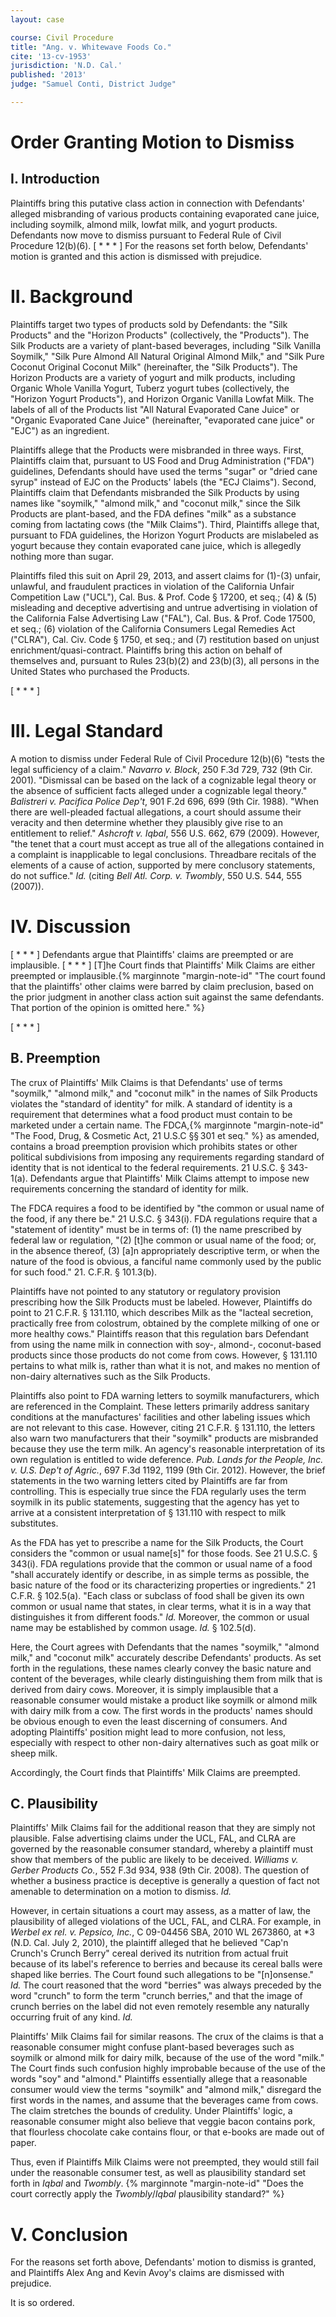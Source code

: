 ```yaml
---
layout: case

course: Civil Procedure
title: "Ang. v. Whitewave Foods Co."
cite: '13-cv-1953'
jurisdiction: 'N.D. Cal.'
published: '2013'
judge: "Samuel Conti, District Judge"

---
```


# Order Granting Motion to Dismiss

## I. Introduction

Plaintiffs bring this putative class action in connection with Defendants' alleged misbranding of various products containing evaporated cane juice, including soymilk, almond milk, lowfat milk, and yogurt products. Defendants now move to dismiss pursuant to Federal Rule of Civil Procedure 12(b)(6). [ * * * ] For the reasons set forth below, Defendants' motion is granted and this action is dismissed with prejudice.

# II. Background

Plaintiffs target two types of products sold by Defendants: the "Silk Products" and the "Horizon Products" (collectively, the "Products"). The Silk Products are a variety of plant-based beverages, including "Silk Vanilla Soymilk," "Silk Pure Almond All Natural Original Almond Milk," and "Silk Pure Coconut Original Coconut Milk" (hereinafter, the "Silk Products"). The Horizon Products are a variety of yogurt and milk products, including Organic Whole Vanilla Yogurt, Tuberz yogurt tubes (collectively, the "Horizon Yogurt Products"), and Horizon Organic Vanilla Lowfat Milk. The labels of all of the Products list "All Natural Evaporated Cane Juice" or "Organic Evaporated Cane Juice" (hereinafter, "evaporated cane juice" or "EJC") as an ingredient.

Plaintiffs allege that the Products were misbranded in three ways. First, Plaintiffs claim that, pursuant to US Food and Drug Administration ("FDA") guidelines, Defendants should have used the terms "sugar" or "dried cane syrup" instead of EJC on the Products' labels (the "ECJ Claims"). Second, Plaintiffs claim that Defendants misbranded the Silk Products by using names like "soymilk," "almond milk," and "coconut milk," since the Silk Products are plant-based, and the FDA defines "milk" as a substance coming from lactating cows (the "Milk Claims"). Third, Plaintiffs allege that, pursuant to FDA guidelines, the Horizon Yogurt Products are mislabeled as yogurt because they contain evaporated cane juice, which is allegedly nothing more than sugar.

Plaintiffs filed this suit on April 29, 2013, and assert claims for (1)-(3) unfair, unlawful, and fraudulent practices in violation of the California Unfair Competition Law ("UCL"), Cal. Bus. & Prof. Code § 17200, et seq.; (4) & (5) misleading and deceptive advertising and untrue advertising in violation of the California False Advertising Law ("FAL"), Cal. Bus. & Prof. Code 17500, et seq.; (6) violation of the California Consumers Legal Remedies Act ("CLRA"), Cal. Civ. Code § 1750, et seq.; and (7) restitution based on unjust enrichment/quasi-contract. Plaintiffs bring this action on behalf of themselves and, pursuant to Rules 23(b)(2) and 23(b)(3), all persons in the United States who purchased the Products.

[ * * * ]

# III. Legal Standard

A motion to dismiss under Federal Rule of Civil Procedure 12(b)(6) "tests the legal sufficiency of a claim." _Navarro v. Block_, 250 F.3d 729, 732 (9th Cir. 2001). "Dismissal can be based on the lack of a cognizable legal theory or the absence of sufficient facts alleged under a cognizable legal theory." _Balistreri v. Pacifica Police Dep't_, 901 F.2d 696, 699 (9th Cir. 1988). "When there are well-pleaded factual allegations, a court should assume their veracity and then determine whether they plausibly give rise to an entitlement to relief." _Ashcroft v. Iqbal_, 556 U.S. 662, 679 (2009). However, "the tenet that a court must accept as true all of the allegations contained in a complaint is inapplicable to legal conclusions. Threadbare recitals of the elements of a cause of action, supported by mere conclusory statements, do not suffice." _Id._ (citing _Bell Atl. Corp. v. Twombly_, 550 U.S. 544, 555 (2007)).

# IV. Discussion

[ * * * ] Defendants argue that Plaintiffs' claims are preempted or are implausible. [ * * * ] [T]he Court finds that Plaintiffs' Milk Claims are either preempted or implausible.{% marginnote "margin-note-id" "The court found that the plaintiffs' other claims were barred by claim preclusion, based on the prior judgment in another class action suit against the same defendants. That portion of the opinion is omitted here." %}

[ * * * ]

## B. Preemption

The crux of Plaintiffs' Milk Claims is that Defendants' use of terms "soymilk," "almond milk," and "coconut milk" in the names of Silk Products violates the "standard of identity" for milk. A standard of identity is a requirement that determines what a food product must contain to be marketed under a certain name. The FDCA,{% marginnote "margin-note-id" "The Food, Drug, & Cosmetic Act, 21 U.S.C §§ 301 et seq." %} as amended, contains a broad preemption provision which prohibits states or other political subdivisions from imposing any requirements regarding standard of identity that is not identical to the federal requirements. 21 U.S.C. § 343-1(a). Defendants argue that Plaintiffs' Milk Claims attempt to impose new requirements concerning the standard of identity for milk.

The FDCA requires a food to be identified by "the common or usual name of the food, if any there be." 21 U.S.C. § 343(i). FDA regulations require that a "statement of identity" must be in terms of: (1) the name prescribed by federal law or regulation, "(2) [t]he common or usual name of the food; or, in the absence thereof, (3) [a]n appropriately descriptive term, or when the nature of the food is obvious, a fanciful name commonly used by the public for such food." 21. C.F.R. § 101.3(b).

Plaintiffs have not pointed to any statutory or regulatory provision prescribing how the Silk Products must be labeled. However, Plaintiffs do point to 21 C.F.R. § 131.110, which describes Milk as the "lacteal secretion, practically free from colostrum, obtained by the complete milking of one or more healthy cows." Plaintiffs reason that this regulation bars Defendant from using the name milk in connection with soy-, almond-, coconut-based products since those products do not come from cows. However, § 131.110 pertains to what milk is, rather than what it is not, and makes no mention of non-dairy alternatives such as the Silk Products.

Plaintiffs also point to FDA warning letters to soymilk manufacturers, which are referenced in the Complaint. These letters primarily address sanitary conditions at the manufactures' facilities and other labeling issues which are not relevant to this case. However, citing 21 C.F.R. § 131.110, the letters also warn two manufacturers that their "soymilk" products are misbranded because they use the term milk. An agency's reasonable interpretation of its own regulation is entitled to wide deference. _Pub. Lands for the People, Inc. v. U.S. Dep't of Agric._, 697 F.3d 1192, 1199 (9th Cir. 2012). However, the brief statements in the two warning letters cited by Plaintiffs are far from controlling. This is especially true since the FDA regularly uses the term soymilk in its public statements, suggesting that the agency has yet to arrive at a consistent interpretation of § 131.110 with respect to milk substitutes.

As the FDA has yet to prescribe a name for the Silk Products, the Court considers the "common or usual name[s]" for those foods. See 21 U.S.C. § 343(i). FDA regulations provide that the common or usual name of a food "shall accurately identify or describe, in as simple terms as possible, the basic nature of the food or its characterizing properties or ingredients." 21 C.F.R. § 102.5(a). "Each class or subclass of food shall be given its own common or usual name that states, in clear terms, what it is in a way that distinguishes it from different foods." _Id._ Moreover, the common or usual name may be established by common usage. _Id._ § 102.5(d).

Here, the Court agrees with Defendants that the names "soymilk," "almond milk," and "coconut milk" accurately describe Defendants' products. As set forth in the regulations, these names clearly convey the basic nature and content of the beverages, while clearly distinguishing them from milk that is derived from dairy cows. Moreover, it is simply implausible that a reasonable consumer would mistake a product like soymilk or almond milk with dairy milk from a cow. The first words in the products' names should be obvious enough to even the least discerning of consumers. And adopting Plaintiffs' position might lead to more confusion, not less, especially with respect to other non-dairy alternatives such as goat milk or sheep milk.

Accordingly, the Court finds that Plaintiffs' Milk Claims are preempted.

## C. Plausibility

Plaintiffs' Milk Claims fail for the additional reason that they are simply not plausible. False advertising claims under the UCL, FAL, and CLRA are governed by the reasonable consumer standard, whereby a plaintiff must show that members of the public are likely to be deceived. _Williams v. Gerber Products Co._, 552 F.3d 934, 938 (9th Cir. 2008). The question of whether a business practice is deceptive is generally a question of fact not amenable to determination on a motion to dismiss. _Id._

However, in certain situations a court may assess, as a matter of law, the plausibility of alleged violations of the UCL, FAL, and CLRA. For example, in _Werbel ex rel. v. Pepsico, Inc._, C 09-04456 SBA, 2010 WL 2673860, at *3 (N.D. Cal. July 2, 2010), the plaintiff alleged that he believed "Cap'n Crunch's Crunch Berry" cereal derived its nutrition from actual fruit because of its label's reference to berries and because its cereal balls were shaped like berries. The Court found such allegations to be "[n]onsense." _Id._ The court reasoned that the word "berries" was always preceded by the word "crunch" to form the term "crunch berries," and that the image of crunch berries on the label did not even remotely resemble any naturally occurring fruit of any kind. _Id._

Plaintiffs' Milk Claims fail for similar reasons. The crux of the claims is that a reasonable consumer might confuse plant-based beverages such as soymilk or almond milk for dairy milk, because of the use of the word "milk." The Court finds such confusion highly improbable because of the use of the words "soy" and "almond." Plaintiffs essentially allege that a reasonable consumer would view the terms "soymilk" and "almond milk," disregard the first words in the names, and assume that the beverages came from cows. The claim stretches the bounds of credulity. Under Plaintiffs' logic, a reasonable consumer might also believe that veggie bacon contains pork, that flourless chocolate cake contains flour, or that e-books are made out of paper.

Thus, even if Plaintiffs Milk Claims were not preempted, they would still fail under the reasonable consumer test, as well as plausibility standard set forth in _Iqbal_ and _Twombly_. {% marginnote "margin-note-id" "Does the court correctly apply the _Twombly_/_Iqbal_ plausibility standard?" %}

# V. Conclusion

For the reasons set forth above, Defendants' motion to dismiss is granted, and Plaintiffs Alex Ang and Kevin Avoy's claims are dismissed with prejudice.

It is so ordered.
